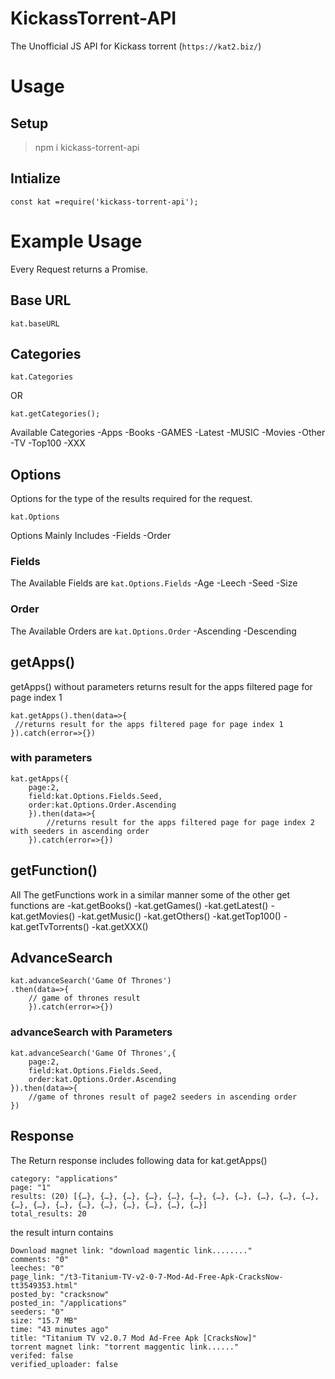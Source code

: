 # KickassTorrent-API
The Unofficial JS API for Kickass torrent (`https://kat2.biz/`)

# Usage
## Setup
>npm i kickass-torrent-api

## Intialize
```
const kat =require('kickass-torrent-api');
```
# Example Usage
Every Request returns a Promise.
## Base URL
```
kat.baseURL
```
## Categories
```
kat.Categories
```
OR
```
kat.getCategories();
```
Available Categories
-Apps
-Books
-GAMES
-Latest
-MUSIC
-Movies
-Other
-TV
-Top100
-XXX
## Options
Options for the type of the results required for the request.
```
kat.Options
```
Options Mainly Includes 
-Fields 
-Order

### Fields
The Available Fields are
`kat.Options.Fields`
-Age
-Leech
-Seed
-Size

### Order
The Available Orders are
`kat.Options.Order`
-Ascending
-Descending

## getApps()

getApps() without parameters returns result for the apps filtered page for page index 1 
```
kat.getApps().then(data=>{
 //returns result for the apps filtered page for page index 1
}).catch(error=>{})

```
### with parameters

```
kat.getApps({
    page:2,
    field:kat.Options.Fields.Seed,
    order:kat.Options.Order.Ascending
    }).then(data=>{
        //returns result for the apps filtered page for page index 2 with seeders in ascending order
    }).catch(error=>{})

```

## getFunction()

All The getFunctions work in a similar manner
some of the other get functions are
-kat.getBooks()
-kat.getGames()
-kat.getLatest()
-kat.getMovies()
-kat.getMusic()
-kat.getOthers()
-kat.getTop100()
-kat.getTvTorrents()
-kat.getXXX()

## AdvanceSearch
```
kat.advanceSearch('Game Of Thrones')
.then(data=>{
    // game of thrones result
    }).catch(error=>{})
```

### advanceSearch with Parameters
```
kat.advanceSearch('Game Of Thrones',{
    page:2,
    field:kat.Options.Fields.Seed,
    order:kat.Options.Order.Ascending
}).then(data=>{
    //game of thrones result of page2 seeders in ascending order
})
```

## Response
The Return response includes following data for kat.getApps()
```
category: "applications"
page: "1"
results: (20) [{…}, {…}, {…}, {…}, {…}, {…}, {…}, {…}, {…}, {…}, {…}, {…}, {…}, {…}, {…}, {…}, {…}, {…}, {…}, {…}]
total_results: 20

```

the result inturn contains
```
Download magnet link: "download magentic link........"
comments: "0"
leeches: "0"
page_link: "/t3-Titanium-TV-v2-0-7-Mod-Ad-Free-Apk-CracksNow-tt3549353.html"
posted_by: "cracksnow"
posted_in: "/applications"
seeders: "0"
size: "15.7 MB"
time: "43 minutes ago"
title: "Titanium TV v2.0.7 Mod Ad-Free Apk [CracksNow]"
torrent magnet link: "torrent maggentic link......"
verifed: false
verified_uploader: false
```



